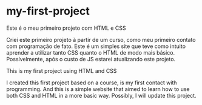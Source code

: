 # my-first-project
Este é o meu primeiro projeto com HTML e CSS

Criei este primeiro projeto à partir de um curso, como meu primeiro contato com programação de fato.
Este é um simples site que teve como intuito aprender a utilizar tanto CSS quanto o HTML de modo mais básico.
Possívelmente, após o custo de JS estarei atualizando este projeto.

This is my first project using HTML and CSS

I created this first project based on a course, is my first contact with programming.
And this is a simple website that aimed to learn how to use both CSS and HTML in a more basic way.
Possibly, I will update this project.

